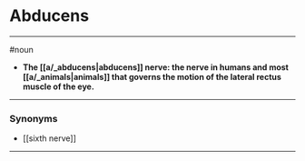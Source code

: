 # Abducens
---
#noun
- **The [[a/_abducens|abducens]] nerve: the nerve in humans and most [[a/_animals|animals]] that governs the motion of the lateral rectus muscle of the eye.**
---
### Synonyms
- [[sixth nerve]]
---
